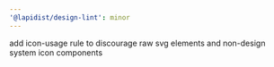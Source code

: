 ```yaml
---
'@lapidist/design-lint': minor
---
```


add icon-usage rule to discourage raw svg elements and non-design system icon components
